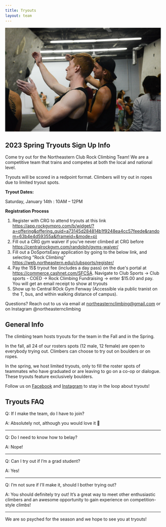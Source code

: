 ```yaml
---
title: Tryouts
layout: team
---
```

![Two climbers discuss beta](/images/beta.jpg)

## 2023 Spring Tryouts Sign Up Info

Come try out for the Northeastern Club Rock Climbing Team!
We are a competitive team that trains and competes at both the local and national level.

Tryouts will be scored in a redpoint format. Climbers will try out in ropes due to limited tryout spots.

**Tryout Dates:**       

Saturday, January 14th : 10AM – 12PM 
 

**Registration Process**

1. Register with CRG to attend tryouts at this link
   <https://app.rockgympro.com/b/widget/?a=offering&offering_guid=a73145d284814b1f9248ea4cc57feede&random=63b4e4d59355a&iframeid=&mode=p)>
2. Fill out a CRG gym waiver if you've never climbed at CRG before
   <https://centralrockgym.com/randolph/gyms-waiver/>
3. Fill out a DoSportsEasy application by going to the below link,
and selecting "Rock Climbing"
   <https://web.northeastern.edu/clubsports/register/>
4. Pay the 15$ tryout fee (includes a day pass) on the due's portal at 
https://commerce.cashnet.com/SFCSA. Navigate to Club Sports -> Club sports - COED
-> Rock Climbing Fundraising -> enter $15.00 and pay. You will get an email receipt
to show at tryouts
5. Show up to Central ROck Gym Fenway (Accessible via public tranist on the T, bus, and within walking distance of campus).

Questions? Reach out to us via email at northeasternclimbing@gmail.com or on Instagram @northeasternclimbing

## General Info

The climbing team hosts tryouts for the team in the Fall and in the
Spring.

In the fall, all 24 of our rosters spots (12 male, 12 female)
are open to everybody trying out. Climbers can choose to try out on
boulders or on ropes.

In the spring, we host limited tryouts, only to fill the roster spots
of teammates who have graduated or are leaving to go on a co-op or dialogue. 
These tryouts feature exclusively boulders.

Follow us on [Facebook](https://www.facebook.com/northeasternclimbing/) and [Instagram](https://www.instagram.com/northeasternclimbing/)
to stay in the loop about tryouts!

## Tryouts FAQ

Q: If I make the team, do I have to join?

A: Absolutely not, although you would love it 🙂

---

Q: Do I need to know how to belay?

A: Nope!

---

Q: Can I try out if I’m a grad student?

A: Yes!

---

Q: I’m not sure if I’ll make it, should I bother trying out?

A: You should definitely try out! It’s a great way to meet other enthusiastic climbers and an awesome opportunity to gain experience on competition-style climbs!

---

We are so psyched for the season and we hope to see you at tryouts!
